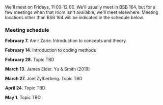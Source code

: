 
We'll meet on Fridays, 11:00-12:00.  We'll usually meet in BSB 164, but for a few meetings when that room isn't available, we'll meet elsewhere.  Meeting locations other than BSB 164 will be indicated in the schedule below.


### Meeting schedule

**February 7.**  Amir Zarie. Introduction to concepts and theory.

**February 14.**  Introduction to coding methods

**February 28.**  Topic TBD

**March 13.**  James Elder.  Yu & Smith (2019)

**March 27.**  Joel Zylberberg.  Topic TBD 

**April 24.**  Topic TBD

**May 1.**  Topic TBD


